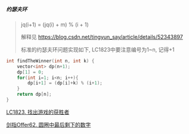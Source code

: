 ##### 约瑟夫环
> jq(i+1) = (jq(i) + m) % (i + 1)
> 
> 解释见 https://blog.csdn.net/tingyun_say/article/details/52343897
>
> 标准的约瑟夫环问题实现如下, LC1823中要注意编号为1~n, 记得+1
```CPP
int findTheWinner(int n, int k) {
    vector<int> dp(n+1);
    dp[1] = 0;
    for(int i=1; i<n; i++){
        dp[i+1] = (dp[i]+k) % (i+1);
    }
    return dp[n];
}
```

[LC1823. 找出游戏的获胜者](https://leetcode-cn.com/problems/find-the-winner-of-the-circular-game/)

[剑指Offer62. 圆圈中最后剩下的数字](https://leetcode-cn.com/problems/yuan-quan-zhong-zui-hou-sheng-xia-de-shu-zi-lcof/)